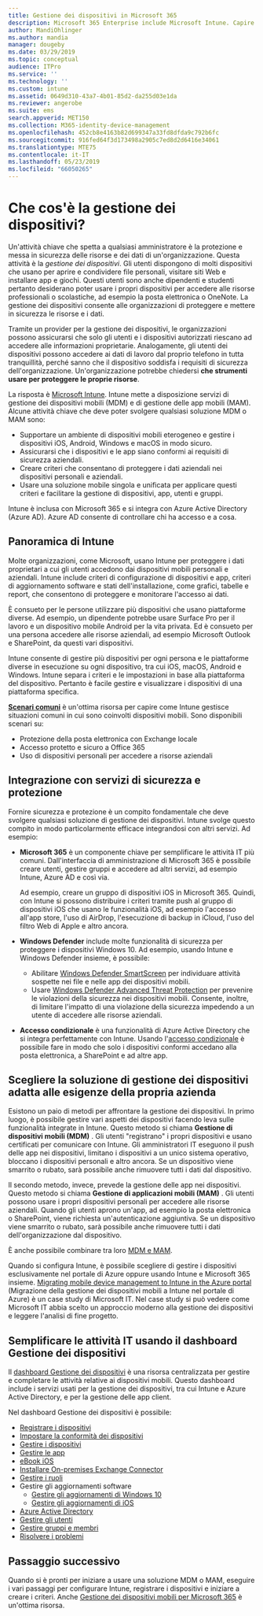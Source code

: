 ```yaml
---
title: Gestione dei dispositivi in Microsoft 365
description: Microsoft 365 Enterprise include Microsoft Intune. Capire le funzionalità di gestione dei dispositivi e delle applicazioni mobili che Intune offre all'organizzazione. Leggere gli scenari comuni e usare Intune per distribuire Microsoft 365 nel proprio ambiente.
author: MandiOhlinger
ms.author: mandia
manager: dougeby
ms.date: 03/29/2019
ms.topic: conceptual
audience: ITPro
ms.service: ''
ms.technology: ''
ms.custom: intune
ms.assetid: 0649d310-43a7-4b01-85d2-da255d03e1da
ms.reviewer: angerobe
ms.suite: ems
search.appverid: MET150
ms.collection: M365-identity-device-management
ms.openlocfilehash: 452cb8e4163b82d699347a33fd8dfda9c792b6fc
ms.sourcegitcommit: 916fed64f3d173498a2905c7ed8d2d6416e34061
ms.translationtype: MTE75
ms.contentlocale: it-IT
ms.lasthandoff: 05/23/2019
ms.locfileid: "66050265"
---
```

# <a name="what-is-device-management"></a>Che cos'è la gestione dei dispositivi? 

Un'attività chiave che spetta a qualsiasi amministratore è la protezione e messa in sicurezza delle risorse e dei dati di un'organizzazione. Questa attività è la *gestione dei dispositivi*. Gli utenti dispongono di molti dispositivi che usano per aprire e condividere file personali, visitare siti Web e installare app e giochi. Questi utenti sono anche dipendenti e studenti pertanto desiderano poter usare i propri dispositivi per accedere alle risorse professionali o scolastiche, ad esempio la posta elettronica o OneNote. La gestione dei dispositivi consente alle organizzazioni di proteggere e mettere in sicurezza le risorse e i dati. 

Tramite un provider per la gestione dei dispositivi, le organizzazioni possono assicurarsi che solo gli utenti e i dispositivi autorizzati riescano ad accedere alle informazioni proprietarie. Analogamente, gli utenti dei dispositivi possono accedere ai dati di lavoro dal proprio telefono in tutta tranquillità, perché sanno che il dispositivo soddisfa i requisiti di sicurezza dell'organizzazione. Un'organizzazione potrebbe chiedersi **che strumenti usare per proteggere le proprie risorse**.

La risposta è [Microsoft Intune](https://docs.microsoft.com/intune/introduction-intune). Intune mette a disposizione servizi di gestione dei dispositivi mobili (MDM) e di gestione delle app mobili (MAM). Alcune attività chiave che deve poter svolgere qualsiasi soluzione MDM o MAM sono:

- Supportare un ambiente di dispositivi mobili eterogeneo e gestire i dispositivi iOS, Android, Windows e macOS in modo sicuro.
- Assicurarsi che i dispositivi e le app siano conformi ai requisiti di sicurezza aziendali.
- Creare criteri che consentano di proteggere i dati aziendali nei dispositivi personali e aziendali.
- Usare una soluzione mobile singola e unificata per applicare questi criteri e facilitare la gestione di dispositivi, app, utenti e gruppi.

Intune è inclusa con Microsoft 365 e si integra con Azure Active Directory (Azure AD). Azure AD consente di controllare chi ha accesso e a cosa.

## <a name="hello-intune"></a>Panoramica di Intune
Molte organizzazioni, come Microsoft, usano Intune per proteggere i dati proprietari a cui gli utenti accedono dai dispositivi mobili personali e aziendali. Intune include criteri di configurazione di dispositivi e app, criteri di aggiornamento software e stati dell'installazione, come grafici, tabelle e report, che consentono di proteggere e monitorare l'accesso ai dati.

È consueto per le persone utilizzare più dispositivi che usano piattaforme diverse. Ad esempio, un dipendente potrebbe usare Surface Pro per il lavoro e un dispositivo mobile Android per la vita privata. Ed è consueto per una persona accedere alle risorse aziendali, ad esempio Microsoft Outlook e SharePoint, da questi vari dispositivi.

Intune consente di gestire più dispositivi per ogni persona e le piattaforme diverse in esecuzione su ogni dispositivo, tra cui iOS, macOS, Android e Windows. Intune separa i criteri e le impostazioni in base alla piattaforma del dispositivo. Pertanto è facile gestire e visualizzare i dispositivi di una piattaforma specifica.

**[Scenari comuni](https://docs.microsoft.com/intune/common-scenarios)** è un'ottima risorsa per capire come Intune gestisce situazioni comuni in cui sono coinvolti dispositivi mobili. Sono disponibili scenari su:  
- Protezione della posta elettronica con Exchange locale
- Accesso protetto e sicuro a Office 365
- Uso di dispositivi personali per accedere a risorse aziendali

## <a name="integration-with-secure-and-protect-services"></a>Integrazione con servizi di sicurezza e protezione
Fornire sicurezza e protezione è un compito fondamentale che deve svolgere qualsiasi soluzione di gestione dei dispositivi. Intune svolge questo compito in modo particolarmente efficace integrandosi con altri servizi. Ad esempio:

- **Microsoft 365** è un componente chiave per semplificare le attività IT più comuni. Dall'interfaccia di amministrazione di Microsoft 365 è possibile creare utenti, gestire gruppi e accedere ad altri servizi, ad esempio Intune, Azure AD e così via. 

  Ad esempio, creare un gruppo di dispositivi iOS in Microsoft 365. Quindi, con Intune si possono distribuire i criteri tramite push al gruppo di dispositivi iOS che usano le funzionalità iOS, ad esempio l'accesso all'app store, l'uso di AirDrop, l'esecuzione di backup in iCloud, l'uso del filtro Web di Apple e altro ancora.

- **Windows Defender** include molte funzionalità di sicurezza per proteggere i dispositivi Windows 10. Ad esempio, usando Intune e Windows Defender insieme, è possibile: 

    - Abilitare [Windows Defender SmartScreen](https://docs.microsoft.com/intune/endpoint-protection-windows-10) per individuare attività sospette nei file e nelle app dei dispositivi mobili. 
    - Usare [Windows Defender Advanced Threat Protection](https://docs.microsoft.com/intune/advanced-threat-protection) per prevenire le violazioni della sicurezza nei dispositivi mobili. Consente, inoltre, di limitare l'impatto di una violazione della sicurezza impedendo a un utente di accedere alle risorse aziendali.

- **Accesso condizionale** è una funzionalità di Azure Active Directory che si integra perfettamente con Intune. Usando l'[accesso condizionale](https://docs.microsoft.com/intune/conditional-access) è possibile fare in modo che solo i dispositivi conformi accedano alla posta elettronica, a SharePoint e ad altre app. 

## <a name="choose-the-device-management-solution-thats-right-for-you"></a>Scegliere la soluzione di gestione dei dispositivi adatta alle esigenze della propria azienda

Esistono un paio di metodi per affrontare la gestione dei dispositivi. In primo luogo, è possibile gestire vari aspetti dei dispositivi facendo leva sulle funzionalità integrate in Intune. Questo metodo si chiama **Gestione di dispositivi mobili (MDM)** . Gli utenti "registrano" i propri dispositivi e usano certificati per comunicare con Intune. Gli amministratori IT eseguono il push delle app nei dispositivi, limitano i dispositivi a un unico sistema operativo, bloccano i dispositivi personali e altro ancora. Se un dispositivo viene smarrito o rubato, sarà possibile anche rimuovere tutti i dati dal dispositivo. 

Il secondo metodo, invece, prevede la gestione delle app nei dispositivi. Questo metodo si chiama **Gestione di applicazioni mobili (MAM)** . Gli utenti possono usare i propri dispositivi personali per accedere alle risorse aziendali. Quando gli utenti aprono un'app, ad esempio la posta elettronica o SharePoint, viene richiesta un'autenticazione aggiuntiva. Se un dispositivo viene smarrito o rubato, sarà possibile anche rimuovere tutti i dati dell'organizzazione dal dispositivo. 

È anche possibile combinare tra loro [MDM e MAM](https://docs.microsoft.com/intune/byod-technology-decisions).

Quando si configura Intune, è possibile scegliere di gestire i dispositivi esclusivamente nel portale di Azure oppure usando Intune e Microsoft 365 insieme. [Migrating mobile device management to Intune in the Azure portal](https://www.microsoft.com/itshowcase/Article/Content/1042/Migrating-mobile-device-management-to-Intune-in-the-Azure-portal) (Migrazione della gestione dei dispositivi mobili a Intune nel portale di Azure) è un case study di Microsoft IT. Nel case study si può vedere come Microsoft IT abbia scelto un approccio moderno alla gestione dei dispositivi e leggere l'analisi di fine progetto.

## <a name="simplify-it-tasks-using-the-device-management-dashboard"></a>Semplificare le attività IT usando il dashboard Gestione dei dispositivi

Il [dashboard Gestione dei dispositivi](https://devicemanagement.portal.azure.com/) è una risorsa centralizzata per gestire e completare le attività relative ai dispositivi mobili. Questo dashboard include i servizi usati per la gestione dei dispositivi, tra cui Intune e Azure Active Directory, e per la gestione delle app client. 

Nel dashboard Gestione dei dispositivi è possibile:

- [Registrare i dispositivi](https://docs.microsoft.com/intune/device-enrollment)
- [Impostare la conformità dei dispositivi](https://docs.microsoft.com/intune/device-compliance-get-started)
- [Gestire i dispositivi](https://docs.microsoft.com/intune/device-management)
- [Gestire le app](https://docs.microsoft.com/intune/app-management)  
- [eBook iOS](https://docs.microsoft.com/intune/vpp-ebooks-ios)  
- [Installare On-premises Exchange Connector](https://docs.microsoft.com/intune/exchange-connector-install)  
- [Gestire i ruoli](https://docs.microsoft.com/intune/role-based-access-control)  
- Gestire gli aggiornamenti software
  - [Gestire gli aggiornamenti di Windows 10](https://docs.microsoft.com/intune/windows-update-for-business-configure)  
  - [Gestire gli aggiornamenti di iOS](https://docs.microsoft.com/intune/software-updates-ios)  
- [Azure Active Directory](https://docs.microsoft.com/azure/active-directory)  
- [Gestire gli utenti](https://docs.microsoft.com/azure/active-directory/fundamentals/add-users-azure-active-directory)
- [Gestire gruppi e membri](https://docs.microsoft.com/azure/active-directory/fundamentals/active-directory-manage-groups)
- [Risolvere i problemi](https://docs.microsoft.com/intune/help-desk-operators)

## <a name="next-step"></a>Passaggio successivo
Quando si è pronti per iniziare a usare una soluzione MDM o MAM, eseguire i vari passaggi per configurare Intune, registrare i dispositivi e iniziare a creare i criteri. Anche [Gestione dei dispositivi mobili per Microsoft 365](https://docs.microsoft.com/microsoft-365/enterprise/mobility-infrastructure) è un'ottima risorsa.
